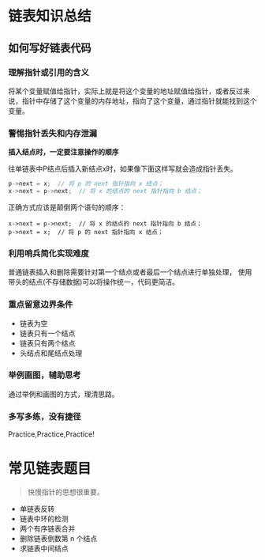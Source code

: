 # 链表知识总结  


## 如何写好链表代码

### 理解指针或引用的含义
将某个变量赋值给指针，实际上就是将这个变量的地址赋值给指针，或者反过来说，指针中存储了这个变量的内存地址，指向了这个变量，通过指针就能找到这个变量。  

### 警惕指针丢失和内存泄漏

**插入结点时，一定要注意操作的顺序**

往单链表中P结点后插入新结点x时，如果像下面这样写就会造成指针丢失。 


```c
p->next = x;  // 将 p 的 next 指针指向 x 结点；
x->next = p->next;  // 将 x 的结点的 next 指针指向 b 结点；
```

正确方式应该是颠倒两个语句的顺序：
```$xslt
x->next = p->next;  // 将 x 的结点的 next 指针指向 b 结点；
p->next = x;  // 将 p 的 next 指针指向 x 结点；
```

### 利用哨兵简化实现难度

普通链表插入和删除需要针对第一个结点或者最后一个结点进行单独处理，
使用带头的结点(不存储数据)可以将操作统一，代码更简洁。  

### 重点留意边界条件
- 链表为空
- 链表只有一个结点
- 链表只有两个结点
- 头结点和尾结点处理
### 举例画图，辅助思考
通过举例和画图的方式，理清思路。

### 多写多练，没有捷径

Practice,Practice,Practice! 

# 常见链表题目
> 快慢指针的思想很重要。  

- 单链表反转
- 链表中环的检测
- 两个有序链表合并
- 删除链表倒数第 n 个结点
- 求链表中间结点